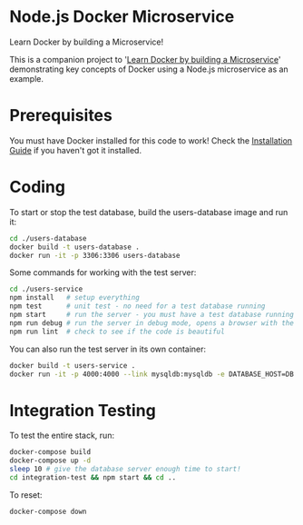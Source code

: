 # Node.js Docker Microservice

Learn Docker by building a Microservice!

This is a companion project to '[Learn Docker by building a Microservice](http://www.dwmkerr.com/learn-docker-by-building-a-microservice/)' demonstrating key concepts of Docker using a Node.js microservice as an example.

# Prerequisites

You must have Docker installed for this code to work! Check the [Installation Guide](https://docs.docker.com/engine/installation) if you haven't got it installed.

# Coding

To start or stop the test database, build the users-database image and run it:

```sh
cd ./users-database
docker build -t users-database .
docker run -it -p 3306:3306 users-database
```

Some commands for working with the test server:

```sh
cd ./users-service
npm install   # setup everything
npm test      # unit test - no need for a test database running
npm start     # run the server - you must have a test database running
npm run debug # run the server in debug mode, opens a browser with the inspector
npm run lint  # check to see if the code is beautiful
```

You can also run the test server in its own container:

```sh
docker build -t users-service .
docker run -it -p 4000:4000 --link mysqldb:mysqldb -e DATABASE_HOST=DB users-service
```

# Integration Testing

To test the entire stack, run:

```sh
docker-compose build
docker-compose up -d
sleep 10 # give the database server enough time to start!
cd integration-test && npm start && cd ..
```

To reset:

```sh
docker-compose down
```
